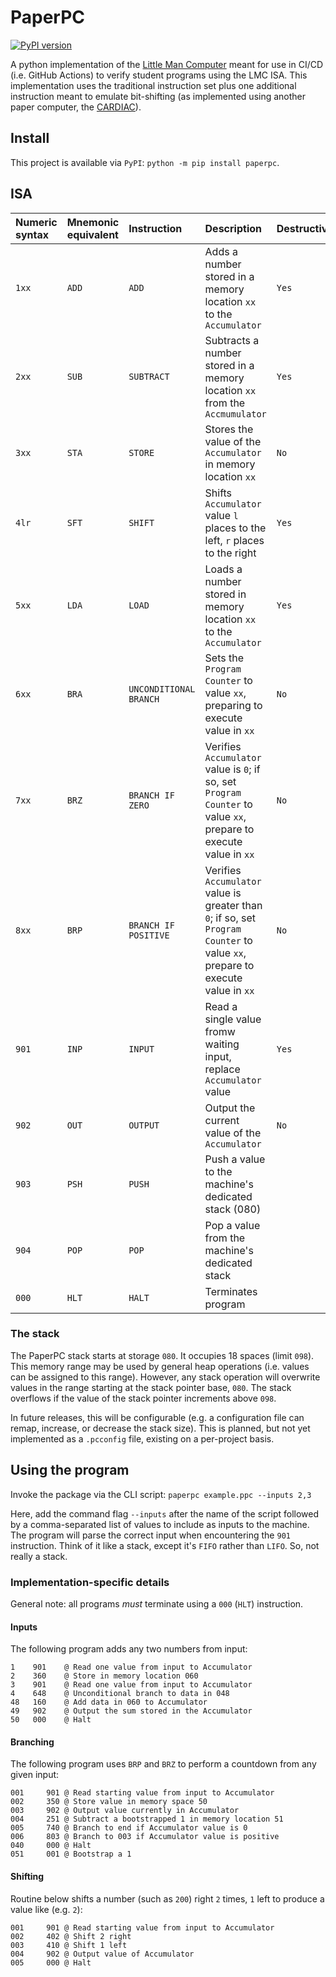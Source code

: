 # PaperPC

[![PyPI version](https://img.shields.io/pypi/v/paperpc)](https://pypi.org/project/paperpc/)

A python implementation of the [Little Man Computer](https://en.wikipedia.org/wiki/Little_man_computer) meant for
use in CI/CD (i.e. GitHub Actions) to verify student programs using the LMC ISA. This implementation uses the 
traditional instruction set plus one additional instruction meant to emulate bit-shifting (as implemented using
another paper computer, the [CARDIAC](https://en.wikipedia.org/wiki/CARDboard_Illustrative_Aid_to_Computation)).

## Install

This project is available via `PyPI`: `python -m pip install paperpc`.

## ISA

|Numeric syntax |Mnemonic equivalent |Instruction |Description                                                   |Destructive |
|:--------------|:-------------------|:-----------|:-------------------------------------------------------------|:------------|
|`1xx`          |`ADD`               |`ADD`       |Adds a number stored in a memory location `xx` to the `Accumulator` |`Yes`  |
|`2xx`          |`SUB`               |`SUBTRACT`  |Subtracts a number stored in a memory location `xx` from the `Accmumulator` |`Yes` |
|`3xx`          |`STA`               |`STORE`     |Stores the value of the `Accumulator` in memory location `xx`  |`No`        |
|`4lr`          |`SFT`               |`SHIFT`     |Shifts `Accumulator` value `l` places to the left, `r` places to the right |`Yes`  |
|`5xx`          |`LDA`               |`LOAD`      |Loads a number stored in memory location `xx` to the `Accumulator`|`Yes`    |
|`6xx`          |`BRA`               |`UNCONDITIONAL BRANCH` | Sets the `Program Counter` to value `xx`, preparing to execute value in `xx` |`No`  |
|`7xx`          |`BRZ`               |`BRANCH IF ZERO` |Verifies `Accumulator` value is `0`; if so, set `Program Counter` to value `xx`, prepare to execute value in `xx`| `No` |
|`8xx`          |`BRP`               |`BRANCH IF POSITIVE`| Verifies `Accumulator` value is greater than `0`; if so, set `Program Counter` to value `xx`, prepare to execute value in `xx` |`No` |
|`901`          |`INP`               |`INPUT`     |Read a single value fromw waiting input, replace `Accumulator` value|`Yes` |
|`902`          |`OUT`               |`OUTPUT`    |Output the current value of the `Accumulator`|`No` |
|`903`          |`PSH`               |`PUSH`      |Push a value to the machine's dedicated stack (080) |
|`904`          |`POP`               |`POP`       |Pop a value from the machine's dedicated stack |
|`000`          |`HLT`               |`HALT`      |Terminates program |

### The stack

The PaperPC stack starts at storage `080`. It occupies 18 spaces (limit `098`). This memory range may be used by
general heap operations (i.e. values can be assigned to this range). However, any stack operation will overwrite
values in the range starting at the stack pointer base, `080`. The stack overflows if the value of the stack pointer
increments above `098`.

In future releases, this will be configurable (e.g. a configuration file can remap, increase, or decrease the stack
size). This is planned, but not yet implemented as a `.pcconfig` file, existing on a per-project basis.

## Using the program

Invoke the package via the CLI script: `paperpc example.ppc --inputs 2,3`

Here, add the command flag `--inputs` after the name of the script followed by a comma-separated list of values to include as 
inputs to the machine. The program will parse the correct input when encountering the `901` instruction. Think of it like
a stack, except it's `FIFO` rather than `LIFO`. So, not really a stack.

### Implementation-specific details

General note: all programs _must_ terminate using a `000` (`HLT`) instruction.

#### Inputs

The following program adds any two numbers from input:
```
1    901    @ Read one value from input to Accumulator
2    360    @ Store in memory location 060
3    901    @ Read one value from input to Accumulator
4    648    @ Unconditional branch to data in 048
48   160    @ Add data in 060 to Accumulator
49   902    @ Output the sum stored in the Accumulator
50   000    @ Halt
```

#### Branching

The following program uses `BRP` and `BRZ` to perform a countdown from any given input:
```
001     901 @ Read starting value from input to Accumulator
002     350 @ Store value in memory space 50
003     902 @ Output value currently in Accumulator
004     251 @ Subtract a bootstrapped 1 in memory location 51
005     740 @ Branch to end if Accumulator value is 0
006     803 @ Branch to 003 if Accumulator value is positive
040     000 @ Halt
051     001 @ Bootstrap a 1
```

#### Shifting

Routine below shifts a number (such as `200`) right `2` times, `1` left to produce a value like (e.g. `2`):
```
001     901 @ Read starting value from input to Accumulator
002     402 @ Shift 2 right
003     410 @ Shift 1 left
004     902 @ Output value of Accumulator
005     000 @ Halt
```
